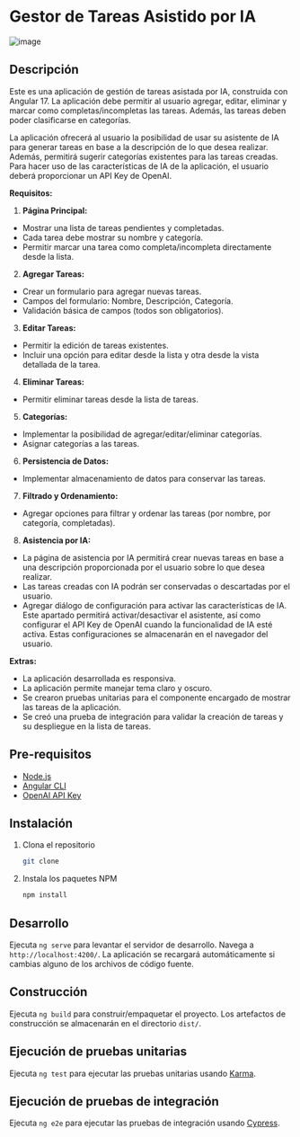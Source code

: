 # Gestor de Tareas Asistido por IA

![image](https://github.com/jorgeandrespadilla/ai-task-manager/assets/58148764/ac79d067-b3b5-4635-9a62-8eb4b9fffefd)

## Descripción

Este es una aplicación de gestión de tareas asistada por IA, construida con Angular 17. La aplicación debe permitir al usuario agregar, editar, eliminar y marcar como completas/incompletas las tareas. Además, las tareas deben poder clasificarse en categorías.

La aplicación ofrecerá al usuario la posibilidad de usar su asistente de IA para generar tareas en base a la descripción de lo que desea realizar. Además, permitirá sugerir categorías existentes para las tareas creadas. Para hacer uso de las características de IA de la aplicación, el usuario deberá proporcionar un API Key de OpenAI.

**Requisitos:**

1.	**Página Principal:**
- Mostrar una lista de tareas pendientes y completadas. 
- Cada tarea debe mostrar su nombre y categoría.
- Permitir marcar una tarea como completa/incompleta directamente desde la lista.

2.	**Agregar Tareas:**
- Crear un formulario para agregar nuevas tareas.
- Campos del formulario: Nombre, Descripción, Categoría.
- Validación básica de campos (todos son obligatorios).

3.	**Editar Tareas:**
- Permitir la edición de tareas existentes.
- Incluir una opción para editar desde la lista y otra desde la vista detallada de la tarea.

4.	**Eliminar Tareas:**
-	Permitir eliminar tareas desde la lista de tareas.

5.	**Categorías:**
-	Implementar la posibilidad de agregar/editar/eliminar categorías.
-	Asignar categorías a las tareas.

6.	**Persistencia de Datos:**
-	Implementar almacenamiento de datos para conservar las tareas.

7.	**Filtrado y Ordenamiento:**
-	Agregar opciones para filtrar y ordenar las tareas (por nombre, por categoría, completadas).

8.	**Asistencia por IA:**
- La página de asistencia por IA permitirá crear nuevas tareas en base a una descripción proporcionada por el usuario sobre lo que desea realizar.
-	Las tareas creadas con IA podrán ser conservadas o descartadas por el usuario.
-	Agregar diálogo de configuración para activar las características de IA. Este apartado permitirá activar/desactivar el asistente, así como configurar el API Key de OpenAI cuando la funcionalidad de IA esté activa. Estas configuraciones se almacenarán en el navegador del usuario.

**Extras:**

-	La aplicación desarrollada es responsiva.
-	La aplicación permite manejar tema claro y oscuro.
-	Se crearon pruebas unitarias para el componente encargado de mostrar las tareas de la aplicación.
-	Se creó una prueba de integración para validar la creación de tareas y su despliegue en la lista de tareas.

## Pre-requisitos

- [Node.js](https://nodejs.org/en/download/)
- [Angular CLI](https://angular.io/cli)
- [OpenAI API Key](https://beta.openai.com/)

## Instalación

1. Clona el repositorio
   ```sh
   git clone
    ```
2. Instala los paquetes NPM
    ```sh
    npm install
    ```

## Desarrollo

Ejecuta `ng serve` para levantar el servidor de desarrollo. Navega a `http://localhost:4200/`. La aplicación se recargará automáticamente si cambias alguno de los archivos de código fuente.

## Construcción

Ejecuta `ng build` para construir/empaquetar el proyecto. Los artefactos de construcción se almacenarán en el directorio `dist/`.

## Ejecución de pruebas unitarias

Ejecuta `ng test` para ejecutar las pruebas unitarias usando [Karma](https://karma-runner.github.io).

## Ejecución de pruebas de integración

Ejecuta `ng e2e` para ejecutar las pruebas de integración usando [Cypress](https://www.cypress.io/).
